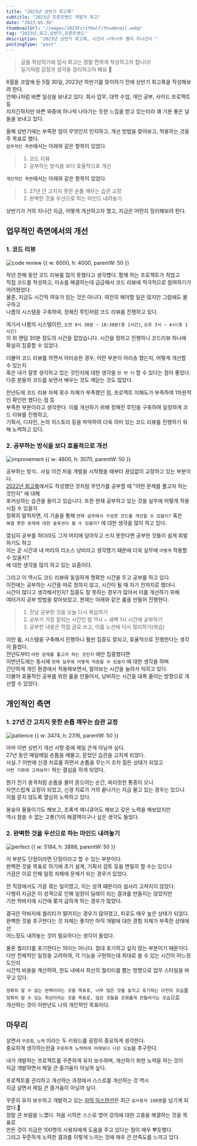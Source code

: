```yaml
---
title: "2023년 상반기 회고록"
subtitle: "2023년 프론트엔드 개발자 회고"
date: "2023-05-30"
thumbnailUrl: "/images/2023FirstHalf/thumbnail.webp"
tag: "2023년,회고,상반기,프론트엔드"
description: "2023년 상반기 회고록, 시간이 너무너무 빨리 지나간다."
postingType: "post"
---
```


> 글을 작성하기에 앞서 회고는 정말 편하게 작성하고자 합니다! <br />
> 일기처럼 감정과 생각을 정리하고자 해요 🤗 <br />

6월을 코앞에 둔 5월 30일, 2023년 하반기를 맞이하기 전에 상반기 회고록을 작성해보려 한다.<br />
언제나처럼 바쁜 일상을 보내고 있다. 회사 업무, 대학 수업, 개인 공부, 사이드 프로젝트 등<br />
지치긴하지만 바쁜 와중에 하나씩 나아가는 듯한 느낌을 받고 있는터라 꽤 기분 좋은 날들을 보내고 있다.<br />

올해 상반기에는 부족한 점이 무엇인지 인지하고, 개선 방법을 찾아보고, 적용하는 것을 주 목표로 했다.<br />
`업무적인 측면`에서는 아래와 같은 항목이 있었다.<br />

> 1. 코드 리뷰
> 2. 공부하는 방식을 보다 효율적으로 개선

`개인적인 측면`에서는 아래와 같은 항목이 있었다.<br />

> 1. 27년 간 고치지 못한 손톱 깨무는 습관 교정
> 2. 완벽한 것을 우선으로 하는 마인드 내려놓기

상반기가 거의 지나간 지금, 어떻게 개선하고자 했고, 지금은 어떤지 정리해보려 한다.

## 업무적인 측면에서의 개선

### 1. 코드 리뷰

![code review {{ w: 6000, h: 4000, parentW: 50 }}](/images/2023FirstHalf/code-review.webp)

작년 한해 동안 코드 리뷰를 많이 못했다고 생각헀다. 함께 하는 프로젝트가 적었고<br />
직접 코드를 작성하고, 이슈를 해결하는데 급급해서 코드 리뷰에 적극적으로 참여하기가 어려웠었다.<br />
물론, 지금도 시간적 여유가 있는 것은 아니다. 여전히 해야할 일은 많지만 그럼에도 불구하고<br />
나름의 시스템을 구축하여, 정해진 루틴처럼 코드 리뷰를 진행하고 있다.

여기서 나름의 시스템이란, `오전 9시 30분 ~ 10:30분(총 1시간)`, `오후 3시 ~ 4시(총 1시간)`<br />
이 외 랜덤 30분 정도의 시간을 잡았습니다. 시간을 정하고 진행하니 코드리뷰 하나에 확실히 집중할 수 있었다.<br />

더불어 코드 리뷰를 하면서 아리송한 경우, 어떤 부분이 아리송 했는지, 어떻게 개선할 수 있는지<br />
혹은 내가 잘못 생각하고 있는 것인지에 대한 생각을 `한 번 더` 할 수 있다는 점이 좋았다.<br />
다른 분들의 코드를 보면서 배우는 것도 깨닫는 것도 많았다.

전년도에 코드 리뷰 자체 횟수 자체가 부족했던 점, 프로젝트 이해도가 부족하여 1차원적인 확인만 했다는 점 등<br />
부족한 부분이라고 생각한다. 이를 개선하기 위해 정해진 루틴을 구축하여 일정하게 코드 리뷰를 진행하고,<br />
기획서, 디자인, 논의 히스토리 등을 파악하여 더욱 의미 있는 코드 리뷰를 진행하기 위해 노력하고 있다.

### 2. 공부하는 방식을 보다 효율적으로 개선

![improvement {{ w: 4600, h: 3070, parentW: 50 }}](/images/2023FirstHalf/improvement.webp)

공부하는 방식.. 사실 이건 처음 개발을 시작했을 때부터 끊임없이 교정하고 있는 부분이다.<br />
[2022년 회고록](https://takhyun.dev/post/2022-year-retrospective)에서도 작성했던 것처럼 무언가를 공부할 때 "어떤 문제를 풀고자 하는 것인지" 에 대해<br />
포커싱하는 습관을 들이고 있습니다. 또한 현재 공부하고 있는 것을 실무에 어떻게 적용시킬 수 있을지<br />
정확히 말하자면, 이 기술을 통해 `현재 실무에서 구성한 코드를 개선할 수 있을지?` 혹은<br />
`해결 못한 문제에 대한 솔루션이 될 수 있을지?` 에 대한 생각을 많이 하고 있다.

열심히 공부를 하더라도 그저 머리에 담아두고 쓰지 못한다면 공부한 것들이 쉽게 휘발하기도 하고<br />
이는 곧 시간과 내 머리의 리소스 낭비라고 생각했기 떄문에 더욱 실무에 `어떻게` 적용할 수 있을지?<br />
에 대한 생각을 많이 하고 있는 요즘이다.

그리고 이 역시도 코드 리뷰와 동일하게 명확한 시간을 두고 공부를 하고 있다.<br />
이전에는 공부하는 시간을 따로 정하지 않고, 시간이 될 때 자기 전까지로 했더니<br />
시간이 많다고 생각해서인지? 집중도 잘 못하는 경우가 많아서 이를 개선하기 위해<br />
여러가지 공부 방법을 찾아보았고, 현재는 아래와 같은 룰을 만들어 진행한다.

> 1. 전날 공부한 것을 오늘 다시 복습하기
> 2. 공부가 가장 잘되는 시간인 밤 11시 ~ 새벽 1시 시간에 공부하기
> 3. 공부한 내용은 직접 글로 쓰고, 이를 노션에 다시 정리하기(복습)

이런 룰, 시스템을 구축해서 진행하니 훨씬 집중도 잘되고, 효율적으로 진행한다는 생각이 들었다.<br />
전년도부터 `어떤 문제를 풀고자 하는 것인지` 에만 집중했다면<br />
이번년도에는 동시에 `현재 실무에 어떻게 적용할 수 있을지` 에 대한 생각을 하며<br />
간단하게 개인 환경에서 적용해보면서, 알아보는 시간을 늘려서 익히고 있다.<br />
더불어 효율적인 공부를 위한 룰을 만들어서, 낭비하는 시간을 대폭 줄이는 방향으로 개선할 수 있었다.

## 개인적인 측면

### 1. 27년 간 고치지 못한 손톱 깨무는 습관 교정

![patience {{ w: 3474, h: 2316, parentW: 50 }}](/images/2023FirstHalf/patience.webp)

아마 이번 상반기 개선 사항 중에 제일 큰게 아닐까 싶다.<br />
27년 동안 매일매일 손톱을 꺠물고, 뜯었던 습관을 고치게 되었다.<br />
사실..? 이번에 신경 치료를 하면서 손톱을 무는거 조차 힘든 상태가 되었고<br />
`이번 기회에 고쳐보자!` 하는 결심을 하게 되었다.

뭔가 전기 충격처럼 손톱을 물어 뜯으려는 순간, 찌리릿한 통증이 오니<br />
자연스럽게 교정이 되었고, 신경 치료가 거의 끝나가는 지금 물고 있는 경우는 있으나<br />
이를 뜯지 않도록 열심히 노력하고 있다.

봉숭아 물들이기도 해보고, 초록색 매니큐어도 해보고 갖은 노력을 해보았지만<br />
역시 참을 수 없는 고통(?)이 해결책이구나 싶은 생각도 들었다.

### 2. 완벽한 것을 우선으로 하는 마인드 내려놓기

![perfect {{ w: 5184, h: 3888, parentW: 50 }}](/images/2023FirstHalf/perfect.webp)

이 부분도 단점이라면 단점이라고 할 수 있는 부분이다.<br />
완벽한 것을 목표로 하기에 초기 설계, 기획서 검토 등을 면밀히 할 수는 있으나<br />
가끔은 이로 인해 일정 자체에 문제가 되는 경우가 있었다.

전 직장에서도 가끔 겪는 일이였고, 이는 성격 떄문이라 쉽사리 고쳐지지 않았다.<br />
다행히 지금은 이 성격으로 인해 일정이 딜레이 되는 결과를 만들지는 않았지만<br />
기한 막바지에 시간에 쫒겨 급하게 하는 경우가 많았다.

결국은 막바지에 퀄리티가 떨어지는 경우가 많아졌고, 피로도 매우 높은 상태가 되었다.<br />
완벽한 것을 추구한다는 것 자체는 좋지만 아직 개발에 대한 경험 자체가 부족한 상태에선<br />
어느정도 내려놓는 것이 필요하다는 생각이 들었다.

물론 퀄리티를 포기한다는 의미는 아니다. 절대 포기하고 싶지 않는 부분이기 때문이다.<br />
다만 전체적인 일정을 고려하여, 각 기능을 구현하는데 최대로 쓸 수 있는 시간이 어느정도인지<br />
시간적 비용을 계산하여, 한도 내에서 최선의 퀄리티를 뽑는 방향으로 업무 스타일을 바꾸고 있다.

`정확히 알 수 없는 완벽이라는 것을 목표로, 너무 많은 것을 놓치고 포기하는 이전의 모습`을<br />
`정확히 알 수 있는 최선이라는 것을 목표로, 많은 것들을 조화롭게 만들어가는 모습`으로<br />
개선하는 것이 이번년도 나의 개인적인 목표이다.

## 마무리

살면서 `꾸준함`, `노력` 이라는 두 키워드를 굉장히 중요하게 생각한다.<br />
중요하게 생각하는만큼 `꾸준하게 노력하여 어제보다 나은 오늘`을 추구한다.<br />

내가 개발하는 프로젝트를 꾸준하게 유지 보수하며, 개선하기 위한 노력을 하는 것이<br />
지금 개발하면서 제일 큰 즐거움이 아닐까 싶다.

프로젝트를 관리하고 개선하는 과정에서 스스로를 개선하는 것 역시<br />
지금 살면서 제일 큰 즐거움이 아닐까 싶다.

꾸준히 유지 보수하고 개발하고 있는 [자막 익스텐션](https://chrome.google.com/webstore/detail/closed-caption-dual-subti/pjfhdffkbjfneojiamjnooaagomkimde?hl=ko&authuser=0)은 최근 `실사용자 100명`을 넘기게 되었다.🎉<br />
정말 큰 보람을 느꼈다. 처음 시작은 스스로 영어 강의에 대한 고충을 해결하는 것을 목표로<br />
만든 것이 지금은 100명의 사용자에게 도움을 주고 있다는 점이 매우 뿌듯했다.<br />
그리고 꾸준하게 노력한 결과를 이렇게 느끼는 것에 매우 큰 만족도를 느끼고 있다.
